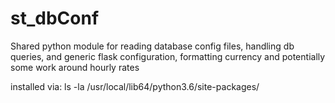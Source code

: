 # st_dbConf
Shared python module for reading database config files, handling db queries, and generic flask configuration, formatting currency and potentially some work around hourly rates

installed via:
ls -la /usr/local/lib64/python3.6/site-packages/